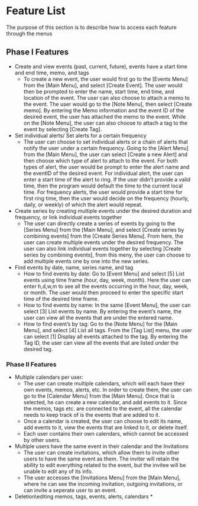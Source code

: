 # Feature List

The purpose of this section is to describe how to access each feature through the menus

## Phase I Features
* Create and view events (past, current, future), events have a start time and end time, memo, and tags
    *  To create a new event, the user would first go to the [Events Menu] from the [Main Menu], and select [Create Event]. The user would then be prompted to enter the name, start time, end time, and location of the event. 
       The user can also choose to attach a memo to the event. The user would go to the [Note Menu], then select [Create memo]. By entering the Memo information and the event ID of the desired event, the user has attached the memo to the event. 
       While on the [Note Menu], the user can also choose to attach a tag to the event by selecting [Create Tag].
* Set individual alerts/ Set alerts for a certain frequency 
    * The user can choose to set individual alerts or a chain of alerts that notify the user under a certain frequency. Going to the [Alert Menu] from the [Main Menu], the user can select [Create a new Alert] and then choose which type of alert to attach to the event. 
      For both types of alert, the user would be prompt to enter the alert name and the eventID of the desired event. For individual alert, the user can enter a start time of the alert to ring. If the user didn’t provide a valid time, then the program would default the time to the current local time. For frequency alerts, the user would provide a start time for first ring time, then the user would decide on the frequency (hourly, daily, or weekly) of which the alert would repeat. 
* Create series by creating multiple events under the desired duration and frequency, or link individual events together
    * The user can directly create a series of events by going to the [Series Menu] from the [Main Menu], and select [Create series by combining events] from the [Create Series Menu]. From here, the user can create multiple events under the desired frequency. 
      The user can also link individual events together by selecting [Create series by combining events], from this meny, the user can choose to add multiple events one by one into the new series. 
* Find events by date, name, series name, and tag
    * How to find events by date: Go to [Event Menu] and select [5] List events using time frame (hour, day, week, month). Here the user can enter h,d,w,m to see all the events occurring in the hour, day, week, or month. The user would then proceed to enter the specific start time of the desired time frame. 
    * How to find events by name: In the same [Event Menu], the user can select [3] List events by name. By entering the event’s name, the user can view all the events that are under the entered name. 
    * How to find event’s by tag: Go to the [Note Menu] for the [Main Menu], and select [4] List all tags. From the [Tag List] menu, the user can select [1] Display all events attached to the tag. By entering the Tag ID, the user can view all the events that are listed under the desired tag. 
### Phase II Features
* Multiple calendars per user: 
    * The user can create multiple calendars, which will each have their own events, memos, alerts, etc. In order to create them, the user can go to the [Calendar Menu] from the [Main Menu]. Once that is selected, he can create a new calendar, and add events to it. Since the memos, tags etc. are connected to the event, all the calendar needs to keep track of is the events that are added to it.
    * Once a calendar is created, the user can choose to edit its name, add events to it, view the events that are linked to it, or delete itself.
    * Each user contains their own calendars, which cannot be accessed by other users.
* Multiple users have the same event in their calendar and the Invitations
    * The user can create invitations, which allow them to invite other users to have the same event as them. The inviter will retain the ability to edit everything related to the event, but the invitee will be unable to edit any of its info.
    * The user accesses the [Invitations Menu] from the [Main Menu], where he can see the incoming invitation, outgoing invitations, or can invite a seperate user to an event.
* Deletion\editing memos, tags, events, alerts, calendars
    * 




